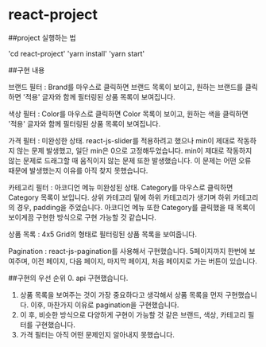 # react-project

##project 실행하는 법

'cd react-project'
'yarn install'
'yarn start'

##구현 내용

브랜드 필터 : Brand를 마우스로 클릭하면 브랜드 목록이 보이고, 원하는 브랜드를 클릭하면 '적용' 글자와 함께 필터링된 상품 목록이 보여집니다.

색상 필터 : Color를 마우스로 클릭하면 Color 목록이 보이고, 원하는 색을 클릭하면 '적용' 글자와 함께 필터링된 상품 목록이 보여집니다.

가격 필터 : 미완성한 상태. react-js-slider를 적용하려고 했으나 min이 제대로 작동하지 않는 문제 발생했고, 일단 min은 0으로 고정해두었습니다. min이 제대로 작동하지 않는 문제로 드래그할 때 움직이지 않는 문제 또한 발생했습니다. 이 문제는 어떤 오류 때문에 발생했는지 이유를 아직 찾지 못했습니다.

카테고리 필터 : 아코디언 메뉴 미완성된 상태. Category를 마우스로 클릭하면 Category 목록이 보입니다. 상위 카테고리 밑에 하위 카테고리가 생기며 하위 카테고리의 경우, padding을 주었습니다. 아코디언 메뉴 또한 Category를 클릭했을 때 목록이 보이게끔 구현한 방식으로 구현 가능할 것 같습니다.

상품 목록 : 4x5 Grid의 형태로 필터링된 상품 목록을 보여줍니다.

Pagination : react-js-pagination를 사용해서 구현했습니다. 5페이지까지 한번에 보여주며, 이전 페이지, 다음 페이지, 마지막 페이지, 처음 페이지로 가는 버튼이 있습니다.

##구현의 우선 순위
0. api 구현했습니다.
1. 상품 목록을 보여주는 것이 가장 중요하다고 생각해서 상품 목록을 먼저 구현했습니다. 이후, 마찬가지 이유로 pagination을 구현했습니다.
2. 이 후, 비슷한 방식으로 다양하게 구현이 가능할 것 같은 브랜드, 색상, 카테고리 필터를 구현했습니다.
3. 가격 필터는 아직 어떤 문제인지 알아내지 못했습니다.
